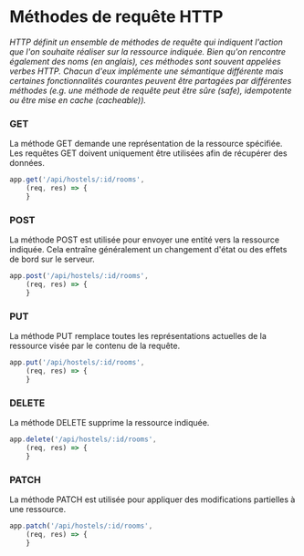 # Méthodes de requête HTTP

_HTTP définit un ensemble de méthodes de requête qui indiquent l'action que l'on souhaite réaliser sur la ressource indiquée. Bien qu'on rencontre également des noms (en anglais), ces méthodes sont souvent appelées verbes HTTP. Chacun d'eux implémente une sémantique différente mais certaines fonctionnalités courantes peuvent être partagées par différentes méthodes (e.g. une méthode de requête peut être sûre (safe), idempotente ou être mise en cache (cacheable))._

### GET
La méthode GET demande une représentation de la ressource spécifiée. Les requêtes GET doivent uniquement être utilisées afin de récupérer des données.

````js
app.get('/api/hostels/:id/rooms',
    (req, res) => {
    }
````

### POST
La méthode POST est utilisée pour envoyer une entité vers la ressource indiquée. Cela  entraîne généralement un changement d'état ou des effets de bord sur le serveur.

````js
app.post('/api/hostels/:id/rooms',
    (req, res) => {
    }
````

### PUT
La méthode PUT remplace toutes les représentations actuelles de la ressource visée par le contenu de la requête.

````js
app.put('/api/hostels/:id/rooms',
    (req, res) => {
    }
````

### DELETE
La méthode DELETE supprime la ressource indiquée.

````js
app.delete('/api/hostels/:id/rooms',
    (req, res) => {
    }
````

### PATCH
La méthode PATCH est utilisée pour appliquer des modifications partielles à une ressource.

````js
app.patch('/api/hostels/:id/rooms',
    (req, res) => {
    }
````
